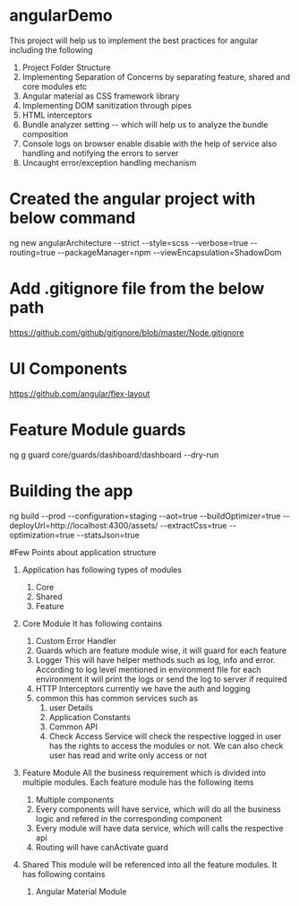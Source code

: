# angularDemo
This project will help us to implement the best practices for angular including the following
1. Project Folder Structure
2. Implementing Separation of Concerns by separating feature, shared and core modules etc
3. Angular material as CSS framework library
4. Implementing DOM sanitization through pipes
5. HTML interceptors
6. Bundle analyzer setting -- which will help us to analyze the bundle composition
7. Console logs on browser enable disable with the help of service also handling and notifying the errors to server
8. Uncaught error/exception handling mechanism
# Created the angular project with below command
ng new angularArchitecture --strict --style=scss --verbose=true --routing=true --packageManager=npm --viewEncapsulation=ShadowDom
# Add .gitignore file from the below path
https://github.com/github/gitignore/blob/master/Node.gitignore

# UI Components
https://github.com/angular/flex-layout

# Feature Module guards
ng g guard core/guards/dashboard/dashboard  --dry-run

# Building the app
ng build --prod --configuration=staging --aot=true --buildOptimizer=true --deployUrl=http://localhost:4300/assets/ --extractCss=true --optimization=true --statsJson=true


#Few Points about application structure
1. Application has following types of modules
   1. Core
   2. Shared
   3. Feature

2. Core  Module 
   It has following contains
   1. Custom Error Handler
   2. Guards which are feature module wise, it will guard for each feature
   3. Logger This will have helper methods such as log, info and error. According to log level mentioned in environment file for each environment it will print the logs or send the log to server if required
   4. HTTP Interceptors currently we have the auth and logging 
   5. common this has common services such as
      1. user Details
      2. Application Constants
      3. Common API 
      4. Check Access Service will check the respective logged in user has the rights to access the modules or not. We can also check user has read and write only access or not

3. Feature Module 
   All the business requirement which is divided into multiple modules. Each feature module has the following items
      1. Multiple components 
      2. Every components will have service, which will do all the business logic and refered in the corresponding component
      3. Every module will have data service, which will calls the respective api 
      4. Routing will have canActivate guard 

4. Shared
   This module will be referenced into all the feature modules. It has following contains
   1. Angular Material Module
